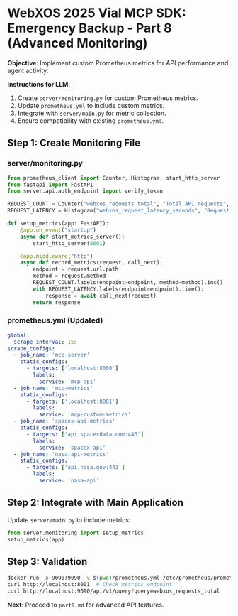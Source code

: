 # WebXOS 2025 Vial MCP SDK: Emergency Backup - Part 8 (Advanced Monitoring)

**Objective**: Implement custom Prometheus metrics for API performance and agent activity.

**Instructions for LLM**:
1. Create `server/monitoring.py` for custom Prometheus metrics.
2. Update `prometheus.yml` to include custom metrics.
3. Integrate with `server/main.py` for metric collection.
4. Ensure compatibility with existing `prometheus.yml`.

## Step 1: Create Monitoring File

### server/monitoring.py
```python
from prometheus_client import Counter, Histogram, start_http_server
from fastapi import FastAPI
from server.api.auth_endpoint import verify_token

REQUEST_COUNT = Counter("webxos_requests_total", "Total API requests", ["endpoint", "method"])
REQUEST_LATENCY = Histogram("webxos_request_latency_seconds", "Request latency", ["endpoint"])

def setup_metrics(app: FastAPI):
    @app.on_event("startup")
    async def start_metrics_server():
        start_http_server(8001)

    @app.middleware("http")
    async def record_metrics(request, call_next):
        endpoint = request.url.path
        method = request.method
        REQUEST_COUNT.labels(endpoint=endpoint, method=method).inc()
        with REQUEST_LATENCY.labels(endpoint=endpoint).time():
            response = await call_next(request)
        return response
```

### prometheus.yml (Updated)
```yaml
global:
  scrape_interval: 15s
scrape_configs:
  - job_name: 'mcp-server'
    static_configs:
      - targets: ['localhost:8000']
        labels:
          service: 'mcp-api'
  - job_name: 'mcp-metrics'
    static_configs:
      - targets: ['localhost:8001']
        labels:
          service: 'mcp-custom-metrics'
  - job_name: 'spacex-api-metrics'
    static_configs:
      - targets: ['api.spacexdata.com:443']
        labels:
          service: 'spacex-api'
  - job_name: 'nasa-api-metrics'
    static_configs:
      - targets: ['api.nasa.gov:443']
        labels:
          service: 'nasa-api'
```

## Step 2: Integrate with Main Application
Update `server/main.py` to include metrics:
```python
from server.monitoring import setup_metrics
setup_metrics(app)
```

## Step 3: Validation
```bash
docker run -p 9090:9090 -v $(pwd)/prometheus.yml:/etc/prometheus/prometheus.yml prom/prometheus
curl http://localhost:8001  # Check metrics endpoint
curl http://localhost:9090/api/v1/query?query=webxos_requests_total
```

**Next**: Proceed to `part9.md` for advanced API features.
